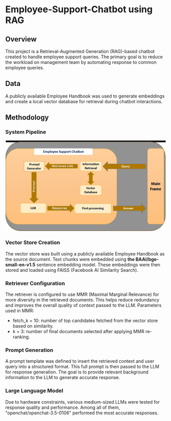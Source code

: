 # Employee-Support-Chatbot using RAG

## Overview
This project is a Retrieval-Augmented Generation (RAG)-based chatbot created to handle employee support queries. The primary goal is to reduce the workload on management team by automating response to common employee queries.

## Data
A publicly available Employee Handbook was used to generate embeddings and create a local vector database for retrieval during chatbot interactions.

## Methodology
### System Pipeline
![Image 1](images/pipeline.jpg)

### Vector Store Creation
The vector store was built using a publicly available Employee Handbook as the source document. Text chunks were embedded using **the BAAI/bge-small-en-v1.5** sentence embedding model. These embeddings were then stored and loaded using FAISS (Facebook AI Similarity Search).

### Retriever Configuration
The retriever is configured to use MMR (Maximal Marginal Relevance) for more diversity in the retrieved documents. This helps reduce redundancy and improves the overall quality of context passed to the LLM. Parameters used in MMR:

- fetch_k = 10: number of top candidates fetched from the vector store based on similarity.
- k = 3: number of final documents selected after applying MMR re-ranking.

### Prompt Generation
A prompt template was defined to insert the retrieved context and user query into a structured format. This full prompt is then passed to the LLM for response generation. The goal is to provide relevant background information to the LLM to generate accurate response.

### Large Language Model
Due to hardware constraints, various medium-sized LLMs were tested for response quality and performance. Among all of them, "openchat/openchat-3.5-0106" performed the most accurate responses.